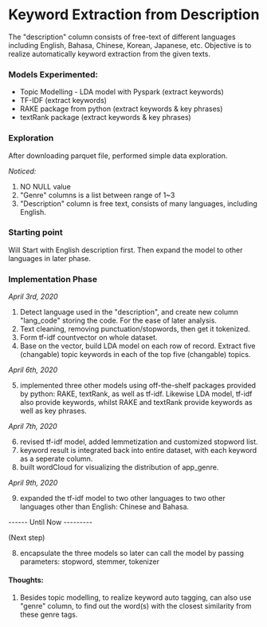 # Keyword Extraction from Description
The "description" column consists of free-text of different languages including English, Bahasa, Chinese, Korean, Japanese, etc.
Objective is to realize automatically keyword extraction from the given texts. 

### Models Experimented:
- Topic Modelling - LDA model with Pyspark  (extract keywords)
- TF-IDF (extract keywords)
- RAKE package from python (extract keywords & key phrases)
- textRank package (extract keywords & key phrases)

### Exploration
After downloading parquet file, performed simple data exploration. 

*Noticed:*
1. NO NULL value
2. "Genre" columns is a list between range of 1~3
3. "Description" column is free text, consists of many languages, including English. 

### Starting point
Will Start with English description first. Then expand the model to other languages in later phase. 

### Implementation Phase
*April 3rd, 2020*
1. Detect language used in the "description", and create new column "lang_code" storing the code. For the ease of later analysis. 
2. Text cleaning, removing punctuation/stopwords, then get it tokenized.
3. Form tf-idf countvector on whole dataset.
4. Base on the vector, build LDA model on each row of record. Extract five (changable) topic keywords in each of the top five (changable) topics. 

*April 6th, 2020*

5. implemented three other models using off-the-shelf packages provided by python: RAKE, textRank, as well as tf-idf. 
Likewise LDA model, tf-idf also provide keywords, whilst RAKE and textRank provide keywords as well as key phrases. 

*April 7th, 2020*

6. revised tf-idf model, added lemmetization and customized stopword list. 
7. keyword result is integrated back into entire dataset, with each keyword as a seperate column. 
8. built wordCloud for visualizing the distribution of app_genre.

*April 9th, 2020*

9. expanded the tf-idf model to two other languages to two other languages other than English: Chinese and Bahasa.

------ Until Now ---------

(Next step)

8. encapsulate the three models so later can call the model by passing parameters: stopword, stemmer, tokenizer

#### Thoughts:
1. Besides topic modelling, to realize keyword auto tagging, can also use "genre" column, to find out the word(s) with the closest similarity from these genre tags. 

